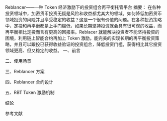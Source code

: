 Reblancer——一种 Token 经济激励下的投资组合再平衡托管平台
摘要：
在各种投资领域中，加密货币投资无疑是风险和收益都尤其大的领域。如何降低加密货币领域投资的风险并且享受稳定的收益？这是一个很有价值的问题。在各种投资策略中，定投和再平衡都是上手门槛低，如果长期坚持投资就会具有很可观的收益，而再平衡相比定投而言有更高的回报率。Reblacer 就能解决投资者不能坚持投资的困境，利用链上智能合约再加上 Token 激励，能完美的实现长期的再平衡投资策略，并且可以跟投已获得收益验证的投资组合，降低投资门槛，获得相比其它投资领域更高、但又稳定的收益。
一、前言

二、使用场景

三、Reblancer 方案

四、Reblancer 合约设计

五、RBT Token 激励机制

结论

参考文献
